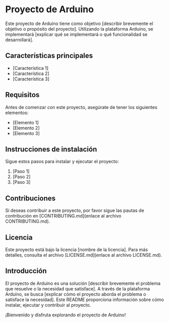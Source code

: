 # Proyecto de Arduino

Este proyecto de Arduino tiene como objetivo [describir brevemente el objetivo o propósito del proyecto]. Utilizando la plataforma Arduino, se implementará [explicar qué se implementará o qué funcionalidad se desarrollará]. 

## Características principales

- [Característica 1]
- [Característica 2]
- [Característica 3]

## Requisitos

Antes de comenzar con este proyecto, asegúrate de tener los siguientes elementos:

- [Elemento 1]
- [Elemento 2]
- [Elemento 3]

## Instrucciones de instalación

Sigue estos pasos para instalar y ejecutar el proyecto:

1. [Paso 1]
2. [Paso 2]
3. [Paso 3]

## Contribuciones

Si deseas contribuir a este proyecto, por favor sigue las pautas de contribución en [CONTRIBUTING.md](enlace al archivo CONTRIBUTING.md).

## Licencia

Este proyecto está bajo la licencia [nombre de la licencia]. Para más detalles, consulta el archivo [LICENSE.md](enlace al archivo LICENSE.md).

## Introducción

El proyecto de Arduino es una solución [describir brevemente el problema que resuelve o la necesidad que satisface]. A través de la plataforma Arduino, se busca [explicar cómo el proyecto aborda el problema o satisface la necesidad]. Este README proporciona información sobre cómo instalar, ejecutar y contribuir al proyecto.

¡Bienvenido y disfruta explorando el proyecto de Arduino!